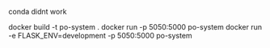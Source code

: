 conda didnt work

docker build -t po-system .
docker run -p 5050:5000 po-system
docker run -e FLASK_ENV=development -p 5050:5000 po-system